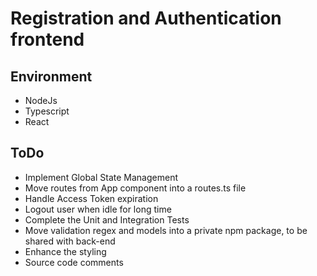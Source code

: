 # Registration and Authentication frontend

## Environment
- NodeJs
- Typescript
- React

## ToDo
- Implement Global State Management
- Move routes from App component into a routes.ts file
- Handle Access Token expiration
- Logout user when idle for long time
- Complete the Unit and Integration Tests
- Move validation regex and models into a private npm package, to be shared with back-end
- Enhance the styling
- Source code comments